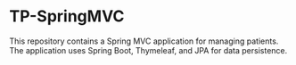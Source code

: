 # TP-SpringMVC
This repository contains a Spring MVC application for managing patients. The application uses Spring Boot, Thymeleaf, and JPA for data persistence.
